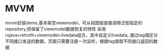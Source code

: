 # MVVM
mvvm封装demo,基本架空viewmodel，可从视图层直接调用泛型指定的repository,但保留了viewmodel数据恢复的特性
采用rxjava+retrofit+viewmodel+livedata组合，其中自定义livedata,
通过tag值区分不同接口发送的数据，页面只需要注册一次监听，根据tag值取不同接口返回的数据
